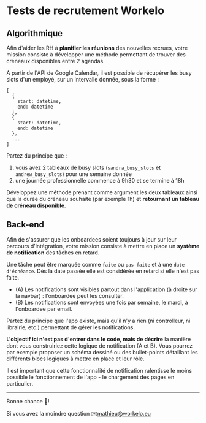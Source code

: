 # Tests de recrutement Workelo

## Algorithmique
Afin d'aider les RH à **planifier les réunions** des nouvelles recrues, votre mission consiste à développer une méthode permettant de trouver des créneaux disponibles entre 2 agendas.

A partir de l'API de Google Calendar, il est possible de récupérer les busy slots d'un employé, sur un intervalle donnée, sous la forme :
```
[
  {
    start: datetime,
    end: datetime
  },
  {
    start: datetime,
    end: datetime
  },
  ...
]
```

Partez du principe que :
1. vous avez 2 tableaux de busy slots (`sandra_busy_slots` et `andrew_busy_slots`) pour une semaine donnée
2. une journée professionnelle commence à 9h30 et se termine à 18h

Développez une méthode prenant comme argument les deux tableaux ainsi que la durée du créneau souhaité (par exemple 1h) et **retournant un tableau de créneau disponible**.


## Back-end
Afin de s'assurer que les onboardees soient toujours à jour sur leur parcours d'intégration, votre mission consiste à mettre en place un **système de notification** des tâches en retard.

Une tâche peut être marquée comme `faite` ou `pas faite` et à une `date d'échéance`. Dès la date passée elle est considérée en retard si elle n'est pas faite.

- (A) Les notifications sont visibles partout dans l'application (à droite sur la navbar) : l'onboardee peut les consulter.
- (B) Les notifications sont envoyées une fois par semaine, le mardi, à l'onboardee par email.

Partez du principe que l'app existe, mais qu'il n'y a rien (ni controlleur, ni librairie, etc.) permettant de gérer les notifications.

**L'objectif ici n'est pas d'entrer dans le code, mais de décrire** la manière dont vous construiriez cette logique de notification (A et B). Vous pourrez par exemple proposer un schéma dessiné ou des bullet-points détaillant les différents blocs logiques à mettre en place et leur rôle.

Il est important que cette fonctionnalité de notification ralentisse le moins possible le fonctionnement de l'app - le chargement des pages en particulier.


---
Bonne chance 💪!

Si vous avez la moindre question ✉️mathieu@workelo.eu
